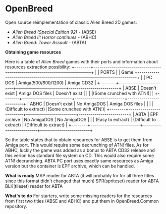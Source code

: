 # OpenBreed
Open source reimplementation of classic Alien Breed 2D games:
 - *Alien Breed (Special Edition 92)* - (ABSE)
 - *Alien Breed II: Horror continues* - (ABHC)
 - *Alien Breed: Tower Assault* - (ABTA)
 
 **Obtaining game resources**
 
Here is a table of *Alien Breed* games with their ports and information about resources extraction possibility:
+--------+-----------------------------------------------------------------------------+
|        |                                    PORTS                                    |
|  Game  +-----------------------------------------------------------------------------+
|        |        PC DOS           |   Amiga(500/600/1200)   |       Amiga CD32        |
+--------+-------------------------+-------------------------+-------------------------+
|  ABSE  |     Doesn't exist       |      Amiga DOS files    |      Doesn't exist      |
|        |                         |(Some crunched with ATN!)|                         |
+--------+-------------------------+-------------------------+-------------------------+
|  ABHC  |     Doesn't exist       |       No AmigaDOS       |      Amiga DOS files    |
|        |                         |  (Difficult to extract) |(Some crunched with ATN!)|
+--------+-------------------------+-------------------------+-------------------------+
|  ABTA  |     EPF archive         |       No AmigaDOS       |       No AmigaDOS       |
|        |  (Easy to extract)      |  (Difficult to extract) |  (Difficult to extract) |
+--------+-------------------------+-------------------------+-------------------------+

So the table states that to obtain resources for ABSE is to get them from Amiga port. This would require some decrunching of ATN! files.
As for ABHC, luckly the game was added as a bonus to ABTA CD32 release and this verion has standard file system on CD.  This would also require some ATN! decrunching.
ABTA PC port uses exactly same resources as Amiga version but the container is EPF archive, which can be handled.

**What is ready**
MAP reader for ABTA (it will probably for for all three titles since this format didn't changed that much)
SPR(spriteset) reader for ABTA
BLK(tileset) reader for ABTA

**What's to do**
For starters, write some missing readers for the resources from first two titles (ABSE and ABHC) and put them in OpenBreed.Common repository.
